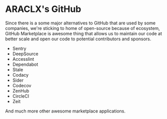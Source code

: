 # ARACLX's GitHub
Since there is a some major alternatives to GitHub that are used by some companies, we're sticking to home of open-source because of ecosystem, GitHub Marketplace is awesome thing that allows us to maintain our code at better scale and open our code to potential contributors and sponsors.

- Sentry
- DeepSource
- Accesslint
- Dependabot
- Stale
- Codacy
- Sider
- Codecov
- ZenHub
- CircleCI
- Zeit

And much more other awesome marketplace applications.